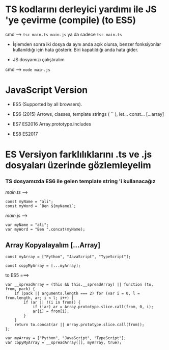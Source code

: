 # TS kodlarını derleyici yardımı ile JS 'ye çevirme (compile) (to ES5)

cmd --> `` tsc main.ts main.js `` ya da sadece `` tsc main.ts ``

* İşlemden sonra iki dosya da aynı anda açık olursa, benzer fonksiyonlar kullanıldığı için hata gösterir. Biri kapatıldığı anda hata gider. 

* JS dosyamızı çalıştıralım

cmd --> `` node main.js ``

# JavaScript Version

* ES5 (Supported by all browsers).

* ES6 (2015) Arrows, classes, template strings ( `` ), let... const... [...array]

* ES7 ES2016 Array.prototype.includes

* ES8 ES2017

# ES Versiyon farklılıklarını .ts ve .js dosyaları üzerinde gözlemleyelim

### TS dosyamızda ES6 ile gelen template string 'i kullanacağız 

*main.ts*  -->

```
const myName = "ali";
const myWord = `Ben ${myName}`;
```

*main.js*  --> 

```
var myName = "ali";
var myWord = "Ben ".concat(myName);
```

## Array Kopyalayalım [...Array]

```
const myArray = ["Python", "JavaScript", "TypeScript"];

const copyMyArray = [...myArray];
```

 to ES5 ===>

```
var __spreadArray = (this && this.__spreadArray) || function (to, from, pack) {
    if (pack || arguments.length === 2) for (var i = 0, l = from.length, ar; i < l; i++) {
        if (ar || !(i in from)) {
            if (!ar) ar = Array.prototype.slice.call(from, 0, i);
            ar[i] = from[i];
        }
    }
    return to.concat(ar || Array.prototype.slice.call(from));
};

var myArray = ["Python", "JavaScript", "TypeScript"];
var copyMyArray = __spreadArray([], myArray, true);
```